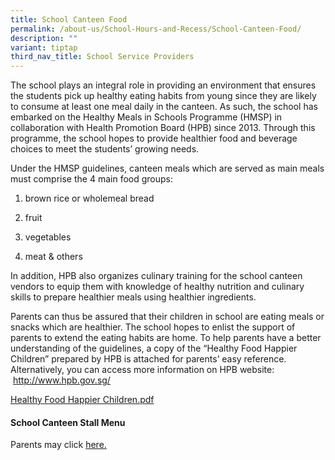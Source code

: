 ```yaml
---
title: School Canteen Food
permalink: /about-us/School-Hours-and-Recess/School-Canteen-Food/
description: ""
variant: tiptap
third_nav_title: School Service Providers
---
```

<p>The school plays an integral role in providing an environment that ensures
the students pick up healthy eating habits from young since they are likely
to consume at least one meal daily in the canteen. As such, the school
has embarked on the Healthy Meals in Schools Programme (HMSP) in collaboration
with Health Promotion Board (HPB) since 2013. Through this programme, the
school hopes to provide healthier food and beverage choices to meet the
students’ growing needs.</p>
<p>Under the HMSP guidelines, canteen meals which are served as main meals
must comprise the 4 main food groups:</p>
<ol>
<li>
<p>brown rice or wholemeal bread</p>
</li>
<li>
<p>fruit</p>
</li>
<li>
<p>vegetables</p>
</li>
<li>
<p>meat &amp; others</p>
</li>
</ol>
<p>In addition, HPB also organizes culinary training for the school canteen
vendors to equip them with knowledge of healthy nutrition and culinary
skills to prepare healthier meals using healthier ingredients.</p>
<p>Parents can thus be assured that their children in school are eating meals
or snacks which are healthier. The school hopes to enlist the support of
parents to extend the eating habits are home. To help parents have a better
understanding of the guidelines, a copy of the “Healthy Food Happier Children”
prepared by HPB is attached for parents’ easy reference. Alternatively,
you can access more information on HPB website: &nbsp;<a href="http://www.hpb.gov.sg/" rel="noopener noreferrer nofollow" target="_blank">http://www.hpb.gov.sg/</a>
</p>
<p><a href="/files/Healthy%20Food%20Happier%20Children.pdf" rel="noopener noreferrer nofollow" target="_blank">Healthy Food Happier Children.pdf</a>
</p>
<h4><strong>School Canteen Stall Menu</strong></h4>
<p>Parents may click&nbsp;<a href="/files/SDPS_canteen_menu__15_Apr_2025_.pdf" rel="noopener nofollow" target="_blank">here.</a>
</p>